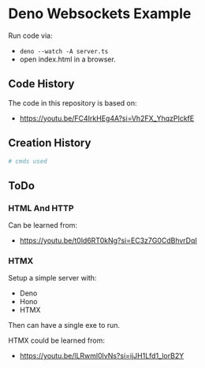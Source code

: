 # Deno Websockets Example

Run code via:

- `deno --watch -A server.ts`
- open index.html in a browser.

## Code History

The code in this repository is based on:

- https://youtu.be/FC4IrkHEg4A?si=Vh2FX_YhqzPIckfE

## Creation History

```bash
# cmds used
```

## ToDo

### HTML And HTTP

Can be learned from:

- https://youtu.be/t0ld6RT0kNg?si=EC3z7G0CdBhvrDqI

### HTMX

Setup a simple server with:

- Deno
- Hono
- HTMX

Then can have a single exe to run.

HTMX could be learned from:

- https://youtu.be/lLRwml0lvNs?si=ijJH1Lfd1_lorB2Y
